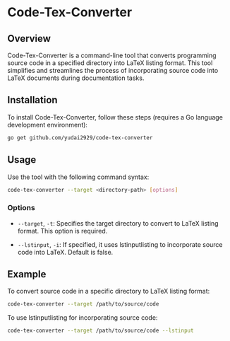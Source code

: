 # Code-Tex-Converter

## Overview

Code-Tex-Converter is a command-line tool that converts programming source code in a specified directory into LaTeX listing format. This tool simplifies and streamlines the process of incorporating source code into LaTeX documents during documentation tasks.

## Installation

To install Code-Tex-Converter, follow these steps (requires a Go language development environment):

```bash
go get github.com/yudai2929/code-tex-converter
```

## Usage

Use the tool with the following command syntax:

```bash
code-tex-converter --target <directory-path> [options]
```

### Options

- `--target`, `-t`: Specifies the target directory to convert to LaTeX listing format. This option is required.

- `--lstinput`, `-i`: If specified, it uses lstinputlisting to incorporate source code into LaTeX. Default is false.

## Example

To convert source code in a specific directory to LaTeX listing format:

```bash
code-tex-converter --target /path/to/source/code
```

To use lstinputlisting for incorporating source code:

```bash
code-tex-converter --target /path/to/source/code --lstinput
```
